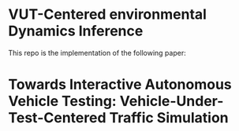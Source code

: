 # VUT-Centered environmental Dynamics Inference
This repo is the implementation of the following paper:
# Towards Interactive Autonomous Vehicle Testing: Vehicle-Under-Test-Centered Traffic Simulation
